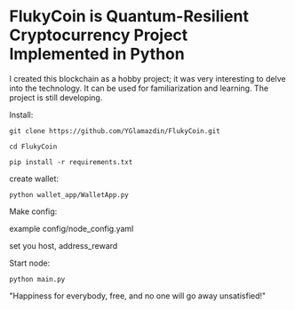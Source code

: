 # FlukyCoin is Quantum-Resilient Cryptocurrency Project Implemented in Python

I created this blockchain as a hobby project; it was very interesting to delve into the technology. It can be used for familiarization and learning. The project is still developing.

Install:
```commandline
git clone https://github.com/YGlamazdin/FlukyCoin.git

cd FlukyCoin

pip install -r requirements.txt
```


create wallet:
```commandline
python wallet_app/WalletApp.py
```

Make config:

example config/node_config.yaml

set you host, address_reward


Start node:
```commandline
python main.py
```

"Happiness for everybody, free, and no one will go away unsatisfied!"